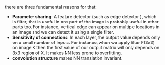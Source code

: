 there are three fundamental reasons for that:
- **Parameter sharing**: A feature detector (such as edge detector ), which is filter, that is useful in one part of the image is probably useful in other parts too. For instance, vertical edge can appear on multiple locations in an image and we can detect it using a single filter.
- **Sensitivity of connections**: In each layer, the output value depends only on a small number of inputs. For instance, when we apply filter F(3x3) on image X then the first value of our output matrix will only depends on 3x3 region of X. It makes NN less prone to overfitting. 
- **convolution structure** makes NN translation invariant.  